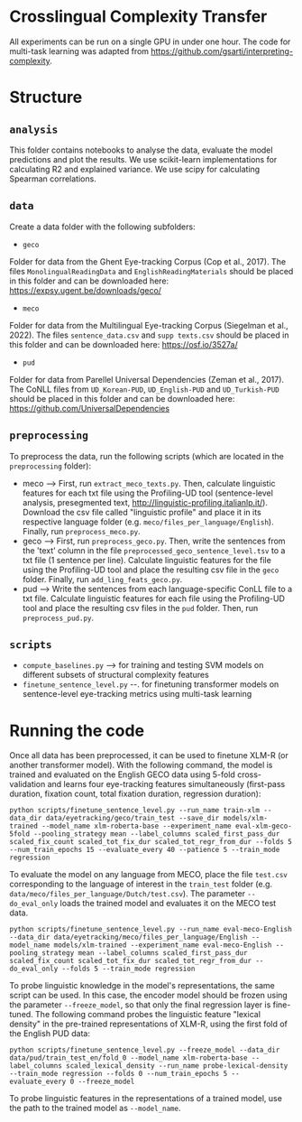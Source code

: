 # Crosslingual Complexity Transfer
All experiments can be run on a single GPU in under one hour. The code for multi-task learning was adapted from https://github.com/gsarti/interpreting-complexity.

# Structure

## `analysis`
This folder contains notebooks to analyse the data, evaluate the model predictions and plot the results. We use scikit-learn implementations for calculating R2 and explained variance. We use scipy for calculating Spearman correlations.

## `data`
Create a data folder with the following subfolders:
- `geco`

Folder for data from the Ghent Eye-tracking Corpus (Cop et al., 2017). The files `MonolingualReadingData` and `EnglishReadingMaterials` should be placed in this folder and can be downloaded here: https://expsy.ugent.be/downloads/geco/

- `meco`

Folder for data from the Multilingual Eye-tracking Corpus (Siegelman et al., 2022). The files `sentence_data.csv` and `supp texts.csv` should be placed in this folder and can be downloaded here: https://osf.io/3527a/

- `pud`

Folder for data from Parellel Universal Dependencies (Zeman et al., 2017). The CoNLL files from `UD_Korean-PUD`, `UD_English-PUD` and `UD_Turkish-PUD` should be placed in this folder and can be downloaded here: https://github.com/UniversalDependencies

## `preprocessing`

To preprocess the data, run the following scripts (which are located in the `preprocessing` folder):

- meco --> First, run `extract_meco_texts.py`. Then, calculate linguistic features for each txt file using the Profiling-UD tool (sentence-level analysis, presegmented text, http://linguistic-profiling.italianlp.it/). Download the csv file called "linguistic profile" and place it in its respective language folder (e.g. `meco/files_per_language/English`). Finally, run `preprocess_meco.py`.
- geco --> First, run `preprocess_geco.py`. Then, write the sentences from the 'text' column in the file `preprocessed_geco_sentence_level.tsv` to a txt file (1 sentence per line). Calculate linguistic features for the file using the Profiling-UD tool and place the resulting csv file in the `geco` folder. Finally, run `add_ling_feats_geco.py`.
- pud --> Write the sentences from each language-specific ConLL file to a txt file. Calculate linguistic features for each file using the Profiling-UD tool and place the resulting csv files in the `pud` folder. Then, run `preprocess_pud.py`.

## `scripts`

- `compute_baselines.py` --> for training and testing SVM models on different subsets of structural complexity features
- `finetune_sentence_level.py` --. for finetuning transformer models on sentence-level eye-tracking metrics using multi-task learning

# Running the code

Once all data has been preprocessed, it can be used to finetune XLM-R (or another transformer model). With the following command, the model is trained and evaluated on the English GECO data using 5-fold cross-validation and learns four eye-tracking features simultaneously (first-pass duration, fixation count, total fixation duration, regression duration):

```
python scripts/finetune_sentence_level.py --run_name train-xlm --data_dir data/eyetracking/geco/train_test --save_dir models/xlm-trained --model_name xlm-roberta-base --experiment_name eval-xlm-geco-5fold --pooling_strategy mean --label_columns scaled_first_pass_dur scaled_fix_count scaled_tot_fix_dur scaled_tot_regr_from_dur --folds 5 --num_train_epochs 15 --evaluate_every 40 --patience 5 --train_mode regression
```
To evaluate the model on any language from MECO, place the file `test.csv` corresponding to the language of interest in the `train_test` folder (e.g. `data/meco/files_per_language/Dutch/test.csv`). The parameter `--do_eval_only` loads the trained model and evaluates it on the MECO test data.
```
python scripts/finetune_sentence_level.py --run_name eval-meco-English --data_dir data/eyetracking/meco/files_per_language/English --model_name models/xlm-trained --experiment_name eval-meco-English --pooling_strategy mean --label_columns scaled_first_pass_dur scaled_fix_count scaled_tot_fix_dur scaled_tot_regr_from_dur --do_eval_only --folds 5 --train_mode regression
```
To probe linguistic knowledge in the model's representations, the same script can be used. In this case, the encoder model should be frozen using the parameter `--freeze_model`, so that only the final regression layer is fine-tuned. The following command probes the linguistic feature "lexical density" in the pre-trained representations of XLM-R, using the first fold of the English PUD data:
```
python scripts/finetune_sentence_level.py --freeze_model --data_dir data/pud/train_test_en/fold_0 --model_name xlm-roberta-base --label_columns scaled_lexical_density --run_name probe-lexical-density --train_mode regression --folds 0 --num_train_epochs 5 --evaluate_every 0 --freeze_model
```
To probe linguistic features in the representations of a trained model, use the path to the trained model as `--model_name`.
